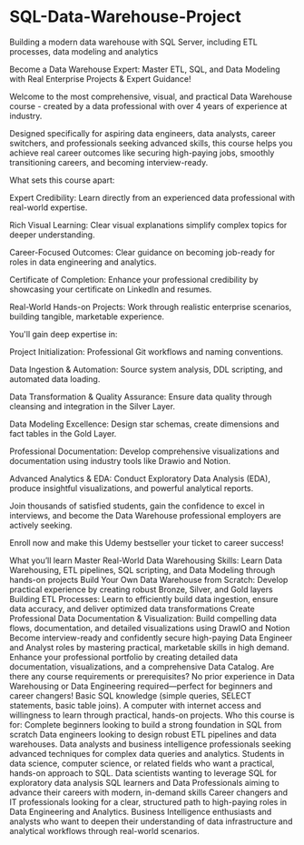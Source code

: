 # SQL-Data-Warehouse-Project
Building a modern data warehouse with SQL Server, including ETL processes, data modeling and analytics


Become a Data Warehouse Expert: Master ETL, SQL, and Data Modeling with Real Enterprise Projects & Expert Guidance!

Welcome to the most comprehensive, visual, and practical Data Warehouse course - created by a data professional with over 4 years of experience at industry.

Designed specifically for aspiring data engineers, data analysts, career switchers, and professionals seeking advanced skills, this course helps you achieve real career outcomes like securing high-paying jobs, smoothly transitioning careers, and becoming interview-ready.

What sets this course apart:

Expert Credibility: Learn directly from an experienced data professional with real-world expertise.

Rich Visual Learning: Clear visual explanations simplify complex topics for deeper understanding.

Career-Focused Outcomes: Clear guidance on becoming job-ready for roles in data engineering and analytics.

Certificate of Completion: Enhance your professional credibility by showcasing your certificate on LinkedIn and resumes.

Real-World Hands-on Projects: Work through realistic enterprise scenarios, building tangible, marketable experience.



You'll gain deep expertise in:

Project Initialization: Professional Git workflows and naming conventions.

Data Ingestion & Automation: Source system analysis, DDL scripting, and automated data loading.

Data Transformation & Quality Assurance: Ensure data quality through cleansing and integration in the Silver Layer.

Data Modeling Excellence: Design star schemas, create dimensions and fact tables in the Gold Layer.

Professional Documentation: Develop comprehensive visualizations and documentation using industry tools like Drawio and Notion.

Advanced Analytics & EDA: Conduct Exploratory Data Analysis (EDA), produce insightful visualizations, and powerful analytical reports.

Join thousands of satisfied students, gain the confidence to excel in interviews, and become the Data Warehouse professional employers are actively seeking.

Enroll now and make this Udemy bestseller your ticket to career success!

What you’ll learn
Master Real-World Data Warehousing Skills: Learn Data Warehousing, ETL pipelines, SQL scripting, and Data Modeling through hands-on projects
Build Your Own Data Warehouse from Scratch: Develop practical experience by creating robust Bronze, Silver, and Gold layers
Building ETL Processes: Learn to efficiently build data ingestion, ensure data accuracy, and deliver optimized data transformations
Create Professional Data Documentation & Visualization: Build compelling data flows, documentation, and detailed visualizations using DrawIO and Notion
Become interview-ready and confidently secure high-paying Data Engineer and Analyst roles by mastering practical, marketable skills in high demand.
Enhance your professional portfolio by creating detailed data documentation, visualizations, and a comprehensive Data Catalog.
Are there any course requirements or prerequisites?
No prior experience in Data Warehousing or Data Engineering required—perfect for beginners and career changers!
Basic SQL knowledge (simple queries, SELECT statements, basic table joins).
A computer with internet access and willingness to learn through practical, hands-on projects.
Who this course is for:
Complete beginners looking to build a strong foundation in SQL from scratch
Data engineers looking to design robust ETL pipelines and data warehouses.
Data analysts and business intelligence professionals seeking advanced techniques for complex data queries and analytics.
Students in data science, computer science, or related fields who want a practical, hands-on approach to SQL.
Data scientists wanting to leverage SQL for exploratory data analysis
SQL learners and Data Professionals aiming to advance their careers with modern, in-demand skills
Career changers and IT professionals looking for a clear, structured path to high-paying roles in Data Engineering and Analytics.
Business Intelligence enthusiasts and analysts who want to deepen their understanding of data infrastructure and analytical workflows through real-world scenarios.
